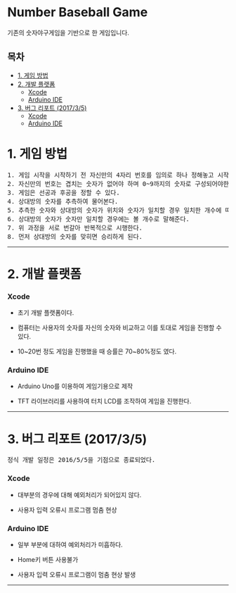 <!-- untoc -->
**Number Baseball Game**
===
 기존의 숫자야구게임을 기반으로 한 게임입니다.

<!-- untoc -->
## 목차
<!-- toc orderedList:0 depthFrom:1 depthTo:6 -->

* [1.    게임 방법](#1-게임-방법)
* [2.    개발 플랫폼](#2-개발-플랫폼)
    * [Xcode](#xcode)
    * [Arduino IDE](#arduino-ide)
* [3.    버그 리포트 (2017/3/5)](#3-버그-리포트-201735)
    * [Xcode](#xcode-1)
    * [Arduino IDE](#arduino-ide-1)

<!-- tocstop -->
# 1.	게임 방법

<pre>1. 게임 시작을 시작하기 전 자신만의 4자리 번호를 임의로 하나 정해놓고 시작한다.
2. 자신만의 번호는 겹치는 숫자가 없어야 하며 0~9까지의 숫자로 구성되어야한다.
3. 게임은 선공과 후공을 정할 수 있다.
4. 상대방의 숫자를 추측하여 물어본다.
5. 추측한 숫자와 상대방의 숫자가 위치와 숫자가 일치할 경우 일치한 개수에 따라 스트라이크 개수로 말해준다.
6. 상대방의 숫자가 숫자만 일치할 경우에는 볼 개수로 말해준다.
7. 위 과정을 서로 번갈아 반복적으로 시행한다.
8. 먼저 상대방의 숫자를 맞히면 승리하게 된다.</pre>

---

# 2.	개발 플랫폼

### Xcode

-	초기 개발 플랫폼이다.

-	컴퓨터는 사용자의 숫자를 자신의 숫자와 비교하고 이를 토대로 게임을 진행할 수 있다.

-	10~20번 정도 게임을 진행했을 때 승률은 70~80%정도 였다.

### Arduino IDE

-	Arduino Uno를 이용하여 게임기용으로 제작

-	TFT 라이브러리를 사용하여 터치 LCD를 조작하여 게임을 진행한다.

---

# 3.	버그 리포트 (2017/3/5)

<pre>정식 개발 일정은 2016/5/5을 기점으로 종료되었다.</pre>

### Xcode

-	대부분의 경우에 대해 예외처리가 되어있지 않다.

-	사용자 입력 오류시 프로그램 멈춤 현상

### Arduino IDE

-	일부 부분에 대하여 예외처리가 미흡하다.

-	Home키 버튼 사용불가

-	사용자 입력 오류시 프로그램이 멈춤 현상 발생

----
